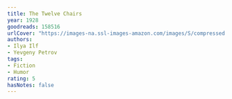 ```yaml
---
title: The Twelve Chairs
year: 1928
goodreads: 158516
urlCover: "https://images-na.ssl-images-amazon.com/images/S/compressed.photo.goodreads.com/books/1348256729i/158516.jpg"
authors:
- Ilya Ilf
- Yevgeny Petrov
tags:
- Fiction
- Humor
rating: 5
hasNotes: false
---
```

